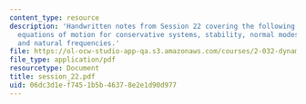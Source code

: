 ```yaml
---
content_type: resource
description: 'Handwritten notes from Session 22 covering the following topic: Linearized
  equations of motion for conservative systems, stability, normal modes, mode shapes,
  and natural frequencies.'
file: https://ol-ocw-studio-app-qa.s3.amazonaws.com/courses/2-032-dynamics-fall-2004/06dc3d1ef7451b5b46378e2e1d90d977_session_22.pdf
file_type: application/pdf
resourcetype: Document
title: session_22.pdf
uid: 06dc3d1e-f745-1b5b-4637-8e2e1d90d977
---
```

